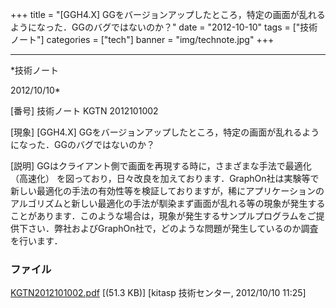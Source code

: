 ﻿+++
title = "[GGH4.X] GGをバージョンアップしたところ，特定の画面が乱れるようになった．GGのバグではないのか？"
date = "2012-10-10"
tags = ["技術ノート"]
categories = ["tech"]
banner = "img/technote.jpg"
+++

-----------------------------------------------------------------------------------------------------------------------------

*技術ノート

2012/10/10*


[番号]
技術ノート KGTN 2012101002

[現象]
[GGH4.X]
GGをバージョンアップしたところ，特定の画面が乱れるようになった．GGのバグではないのか？

[説明]
GGはクライアント側で画面を再現する時に，さまざまな手法で最適化
（高速化）
を図っており，日々改良を加えております．GraphOn社は実験等で新しい最適化の手法の有効性等を検証しておりますが，稀にアプリケーションのアルゴリズムと新しい最適化の手法が馴染まず画面が乱れる等の現象が発生することがあります．このような場合は，現象が発生するサンプルプログラムをご提供下さい．弊社およびGraphOn社で，どのような問題が発生しているのか調査を行います．


### ファイル

 
 


[KGTN2012101002.pdf](http://techreport.kitasp.net/attachments/download/1024/KGTN2012101002.pdf)
 [(51.3 KB)] [kitasp 技術センター, 2012/10/10
11:25]


 


 

